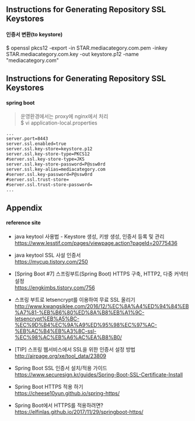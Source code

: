 ## Instructions for Generating Repository SSL Keystores

#### 인증서 변환(to keystore)
$ openssl pkcs12 -export -in STAR.mediacategory.com.pem -inkey STAR.mediacategory.com.key -out keystore.p12 -name "mediacategory.com"

## Instructions for Generating Repository SSL Keystores

#### spring boot
> 운영환경에서는 proxy에 nginx에서 처리  
$ vi application-local.properties  
```
...
server.port=8443
server.ssl.enabled=true
server.ssl.key-store=keystore.p12
server.ssl.key-store-type=PKCS12
#server.ssl.key-store-type=JKS
server.ssl.key-store-password=P@ssw0rd
server.ssl.key-alias=mediacategory.com
#server.ssl.key-password=P@ssw0rd
#server.ssl.trust-store=
#server.ssl.trust-store-password=
...
```

## Appendix

#### reference site

- java keytool 사용법 - Keystore 생성, 키쌍 생성, 인증서 등록 및 관리  
https://www.lesstif.com/pages/viewpage.action?pageId=20775436

- java keytool SSL 사설 인증서  
https://mycup.tistory.com/250

- [Spring Boot #7] 스프링부트(Spring Boot) HTTPS 구축, HTTP2, 다중 커넥터 설정  
https://engkimbs.tistory.com/756

- 스프링 부트로 letsencrypt를 이용하여 무료 SSL 올리기  
http://www.kwangsiklee.com/2016/12/%EC%8A%A4%ED%94%84%EB%A7%81-%EB%B6%80%ED%8A%B8%EB%A1%9C-letsencrypt%EB%A5%BC-%EC%9D%B4%EC%9A%A9%ED%95%98%EC%97%AC-%EB%AC%B4%EB%A3%8C-ssl-%EC%98%AC%EB%A6%AC%EA%B8%B0/

- [TIP] 스프링 웹서비스에서 SSL을 위한 인증서 설정 방법  
http://airpage.org/xe/tool_data/23809

- Spring Boot SSL 인증서 설치/적용 가이드   
https://www.securesign.kr/guides/Spring-Boot-SSL-Certificate-Install

- Spring Boot HTTPS 적용 하기  
https://cheese10yun.github.io/spring-https/

- Spring Boot에서 HTTPS를 적용하려면?  
https://elfinlas.github.io/2017/11/29/springboot-https/
